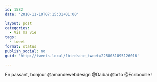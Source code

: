 ```yaml
---
id: 1582
date: '2010-11-10T07:15:31+01:00'

layout: post
categories:
  - Vis ma vie
tags:
  - tweet
format: status
publish_social: no
guid: 'http://tweets.local/?birdsite_tweet=2258031895126016'

---
```


En passant, bonjour @amandewebdesign @Daibai @br1o @Ecribouille !